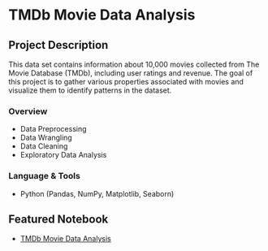# TMDb Movie Data Analysis

## Project Description
This data set contains information about 10,000 movies collected from The Movie Database (TMDb), including user ratings and revenue. The goal of this project is to gather various properties associated with movies and visualize them to identify patterns in the dataset. 

### Overview
  - Data Preprocessing
  - Data Wrangling 
  - Data Cleaning
  - Exploratory Data Analysis

### Language & Tools
* Python (Pandas, NumPy, Matplotlib, Seaborn)

## Featured Notebook
* [TMDb Movie Data Analysis](https://dpghazi-da-nano.s3.amazonaws.com/tmdb-movie-analysis.html)
